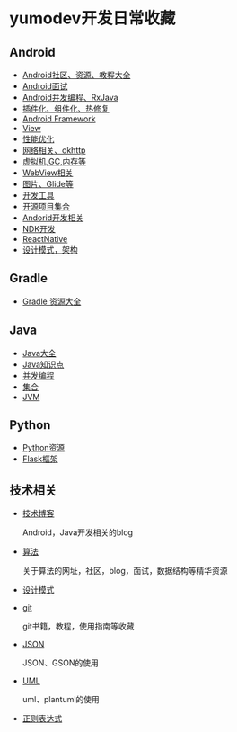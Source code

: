 # yumodev开发日常收藏

## Android 

* [Android社区、资源、教程大全](./android/website.md)
* [Android面试](./android/interview.md)
* [Android并发编程、RxJava](./android/多线程.md)
* [插件化、组件化、热修复](./android/插件化.md)
* [Android Framework](./android/framework.md)
* [View](./android/view.md)
* [性能优化](./android/performance.md)
* [网络相关、okhttp](./android/net.md)
* [虚拟机,GC,内存等](./android/jvm.md)
* [WebView相关](./android/browser.md)
* [图片、Glide等](./android/image.md)
* [开发工具](./android/开发工具.md)
* [开源项目集合](./android/open.md)
* [Andorid开发相关](./android/android.md)
* [NDK开发](./android/ndk.md)
* [ReactNative](./android/reactnative.md)
* [设计模式，架构](./android/架构.md)

## Gradle

* [Gradle 资源大全](./gradle/gradle_awesome.md)

## Java

* [Java大全](./java/awesome.md)
* [Java知识点](./java/thread.md)
* [并发编程](./java/java.md)
* [集合](./java/collect.md)
* [JVM](./java/JVM.md)

## Python

* [Python资源](./python/python.md)
* [Flask框架](./python/flask.md)

## 技术相关

* [技术博客](./code/blog.md)
  
  Android，Java开发相关的blog
  
* [算法](./code/algorithm.md)
	
	关于算法的网址，社区，blog，面试，数据结构等精华资源
	
* [设计模式](./code/pattern.md)
  
* [git](./code/git.md)

	git书籍，教程，使用指南等收藏

* [JSON](./code/json.md)

	JSON、GSON的使用
* [UML](./code/uml.md)

  uml、plantuml的使用
  
* [正则表达式](./code/regular.md)






